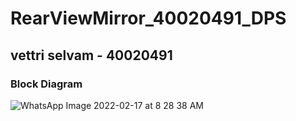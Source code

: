 # RearViewMirror_40020491_DPS
## vettri selvam - 40020491
### Block Diagram
![WhatsApp Image 2022-02-17 at 8 28 38 AM](https://user-images.githubusercontent.com/94284899/154396832-d20d3877-d9b9-45be-afe5-5bd6872f1e70.jpeg)
